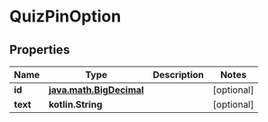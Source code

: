 
# QuizPinOption

## Properties
| Name | Type | Description | Notes |
| ------------ | ------------- | ------------- | ------------- |
| **id** | [**java.math.BigDecimal**](java.math.BigDecimal.md) |  |  [optional] |
| **text** | **kotlin.String** |  |  [optional] |



